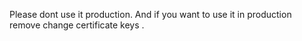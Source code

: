 Please dont use it production. And if you want to use it in production remove change certificate keys
.